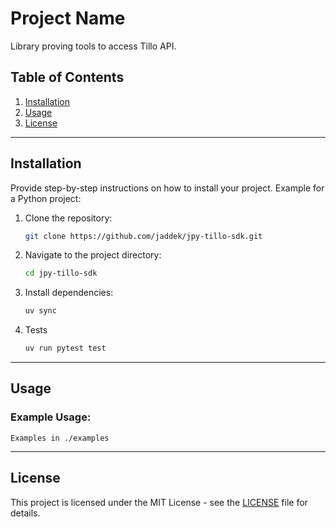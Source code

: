 # Project Name

Library proving tools to access Tillo API.

## Table of Contents

1. [Installation](#installation)
2. [Usage](#usage)
3. [License](#license)

---

## Installation

Provide step-by-step instructions on how to install your project. Example for a Python project:

1. Clone the repository:
    ```bash
    git clone https://github.com/jaddek/jpy-tillo-sdk.git
    ```

2. Navigate to the project directory:
    ```bash
    cd jpy-tillo-sdk
    ```

3. Install dependencies:
   ```bash
   uv sync
   ```

4. Tests
   ```bash
   uv run pytest test
   ```
---

## Usage

### Example Usage:

```Examples in ./examples```

---

## License

This project is licensed under the MIT License - see the [LICENSE](LICENSE) file for details.
